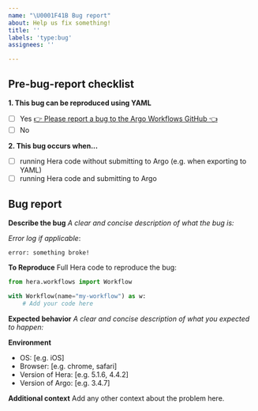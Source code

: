 ```yaml
---
name: "\U0001F41B Bug report"
about: Help us fix something!
title: ''
labels: 'type:bug'
assignees: ''

---
```


<h2>Pre-bug-report checklist</h2>

**1. This bug can be reproduced using YAML**
- [ ] Yes [👉 Please report a bug to the Argo Workflows GitHub 👈](https://github.com/argoproj/argo-workflows/issues/new/choose)
- [ ] No

**2. This bug occurs when...**
- [ ] running Hera code without submitting to Argo (e.g. when exporting to YAML)
- [ ] running Hera code and submitting to Argo

<h2>Bug report</h2>

**Describe the bug**
_A clear and concise description of what the bug is:_

_Error log if applicable_:
```
error: something broke!
```

**To Reproduce**
Full Hera code to reproduce the bug:
```py
from hera.workflows import Workflow

with Workflow(name="my-workflow") as w:
    # Add your code here
```

**Expected behavior**
_A clear and concise description of what you expected to happen:_


**Environment**
 - OS: [e.g. iOS]
 - Browser: [e.g. chrome, safari]
 - Version of Hera: [e.g. 5.1.6, 4.4.2]
 - Version of Argo: [e.g. 3.4.7]

**Additional context**
Add any other context about the problem here.
